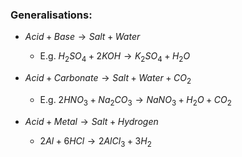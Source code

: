 ### Generalisations: 
- $Acid+Base\rightarrow Salt+Water$
	- E.g. $H_2SO_4 + 2KOH \rightarrow K_2SO_4 + H_2O$

- $Acid+Carbonate\rightarrow Salt+Water+CO_2$
	- E.g. $2HNO_3 + Na_2CO_3 \rightarrow NaNO_3 + H_2O + CO_2$

- $Acid+Metal\rightarrow Salt+Hydrogen$
	- $2Al + 6HCl \rightarrow 2AlCl_3 + 3H_2$
